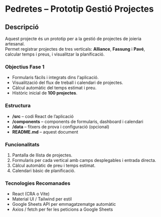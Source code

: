 # Pedretes – Prototip Gestió Projectes

## Descripció
Aquest projecte és un prototip per a la gestió de projectes de joieria artesanal.  
Permet registrar projectes de tres verticals: **Alliance**, **Fassung** i **Pavé**, calcular temps i preus, i visualitzar la planificació.

### Objectius Fase 1
- Formularis fàcils i integrats dins l'aplicació.
- Visualització del flux de treball i calendari de projectes.
- Càlcul automàtic del temps estimat i preu.
- Històric inicial de **100 projectes**.

### Estructura
- **/src** – codi React de l’aplicació
- **/components** – components de formularis, dashboard i calendari
- **/data** – fitxers de prova i configuració (opcional)
- **README.md** – aquest document

### Funcionalitats
1. Pantalla de llista de projectes.
2. Formularis per cada vertical amb camps desplegables i entrada directa.
3. Càlcul automàtic de preu i temps estimat.
4. Calendari bàsic de planificació.

### Tecnologies Recomanades
- React (CRA o Vite)
- Material UI / Tailwind per estil
- Google Sheets API per emmagatzematge automàtic
- Axios / fetch per fer les peticions a Google Sheets

